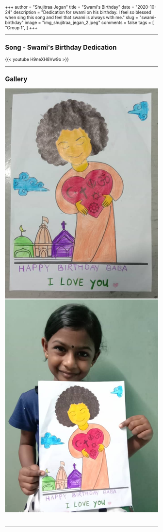 +++
author = "Shujitraa Jegan"
title = "Swami's Birthday"
date = "2020-10-24"
description = "Dedication for swami on his birthday. I feel so blessed when sing this song and feel that swami is always with me."
slug = "swami-birthday"
image = "img_shujitraa_jegan_2.jpeg"
comments = false
tags = [
    "Group 1",
]
+++

---

## Song - Swami's Birthday Dedication

{{< youtube H9neXH8Vw9o >}}

---

## Gallery

![](img_shujitraa_jegan_1.jpeg) ![](img_shujitraa_jegan_2.jpeg)

<br />

---